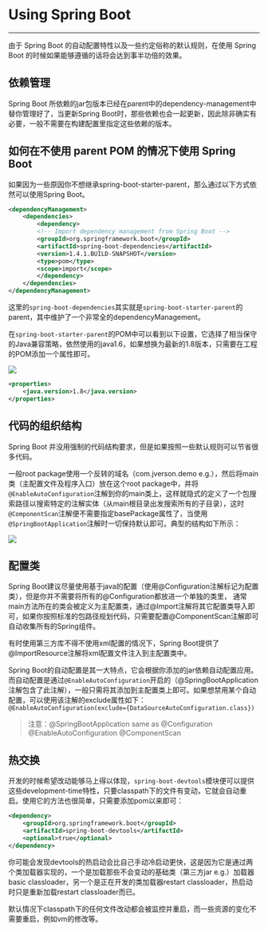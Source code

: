 # Using Spring Boot
---

由于 Spring Boot 的自动配置特性以及一些约定俗称的默认规则，在使用 Spring Boot 的时候如果能够遵循的话将会达到事半功倍的效果。

## 依赖管理

Spring Boot 所依赖的jar包版本已经在parent中的dependency-management中替你管理好了，当更新Spring Boot时，那些依赖也会一起更新，因此除非确实有必要，一般不需要在构建配置里指定这些依赖的版本。


## 如何在不使用 parent POM 的情况下使用 Spring Boot

如果因为一些原因你不想继承spring-boot-starter-parent，那么通过以下方式依然可以使用Spring Boot。
```xml
<dependencyManagement>
	<dependencies>
		<dependency>
		<!-- Import dependency management from Spring Boot -->
		<groupId>org.springframework.boot</groupId>
		<artifactId>spring-boot-dependencies</artifactId>
		<version>1.4.1.BUILD-SNAPSHOT</version>
		<type>pom</type>
		<scope>import</scope>
		</dependency>
	</dependencies>
</dependencyManagement>
```

这里的`spring-boot-dependencies`其实就是`spring-boot-starter-parent`的parent，其中维护了一个非常全的dependencyManagement。

在`spring-boot-starter-parent`的POM中可以看到以下设置，它选择了相当保守的Java兼容策略，依然使用的java1.6，如果想换为最新的1.8版本，只需要在工程的POM添加一个属性即可。

![](http://7xry05.com1.z0.glb.clouddn.com/201707122206_37.png)

```xml
<properties>
	<java.version>1.8</java.version>
</properties>
```


## 代码的组织结构

Spring Boot 并没用强制的代码结构要求，但是如果按照一些默认规则可以节省很多代码。

一般root package使用一个反转的域名（com.jverson.demo e.g.），然后将main类（主配置文件及程序入口）放在这个root package中，并将`@EnableAutoConfiguration`注解到你的main类上，这样就隐式的定义了一个包搜索路径以搜索特定的注解实体（从main根目录出发搜索所有的子目录），这时`@ComponentScan`注解便不需要指定basePackage属性了，当使用`@SpringBootApplication`注解时一切保持默认即可。典型的结构如下所示：

![](http://7xry05.com1.z0.glb.clouddn.com/201707122221_463.png)

## 配置类

Spring Boot建议尽量使用基于java的配置（使用@Configuration注解标记为配置类），但是你并不需要将所有的@Configuration都放进一个单独的类里， 通常main方法所在的类会被定义为主配置类，通过@Import注解将其它配置类导入即可，如果你按照标准的包路径规划代码，只需要配置@ComponentScan注解即可自动收集所有的Spring组件。

有时使用第三方库不得不使用xml配置的情况下，Spring Boot提供了@ImportResource注解将xml配置文件注入到主配置类中。

Spring Boot的自动配置是其一大特点，它会根据你添加的jar依赖自动配置应用。而自动配置是通过`@EnableAutoConfiguration`开启的（@SpringBootApplication注解包含了此注解），一般只需将其添加到主配置类上即可。如果想禁用某个自动配置，可以使用该注解的exclude属性如下：
`@EnableAutoConfiguration(exclude={DataSourceAutoConfiguration.class})`

> 注意：@SpringBootApplication same as @Configuration @EnableAutoConfiguration @ComponentScan


## 热交换

开发的时候希望改动能够马上得以体现，`spring-boot-devtools`模块便可以提供这些development-time特性，只要classpath下的文件有变动，它就会自动重启。使用它的方法也很简单，只需要添加pom以来即可：

```xml
<dependency>
	<groupId>org.springframework.boot</groupId>
	<artifactId>spring-boot-devtools</artifactId>
	<optional>true</optional>
</dependency>
```

你可能会发现devtools的热启动会比自己手动冷启动更快，这是因为它是通过两个类加载器实现的，一个是加载那些不会变动的基础类（第三方jar e.g.）加载器basic classloader，另一个是正在开发的类加载器restart classloader，热启动时只是重新加载restart classloader而已。

默认情况下classpath下的任何文件改动都会被监控并重启，而一些资源的变化不需要重启，例如vm的修改等。
